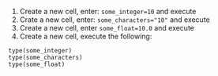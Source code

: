 1. Create a new cell, enter: `some_integer=10` and execute
2. Crate a new cell, enter: `some_characters="10"` and execute
3. Create a new cell, enter `some_float=10.0` and execute
4. Create a new cell, execute the following:
```
type(some_integer)
type(some_characters)
type(some_float)
```
